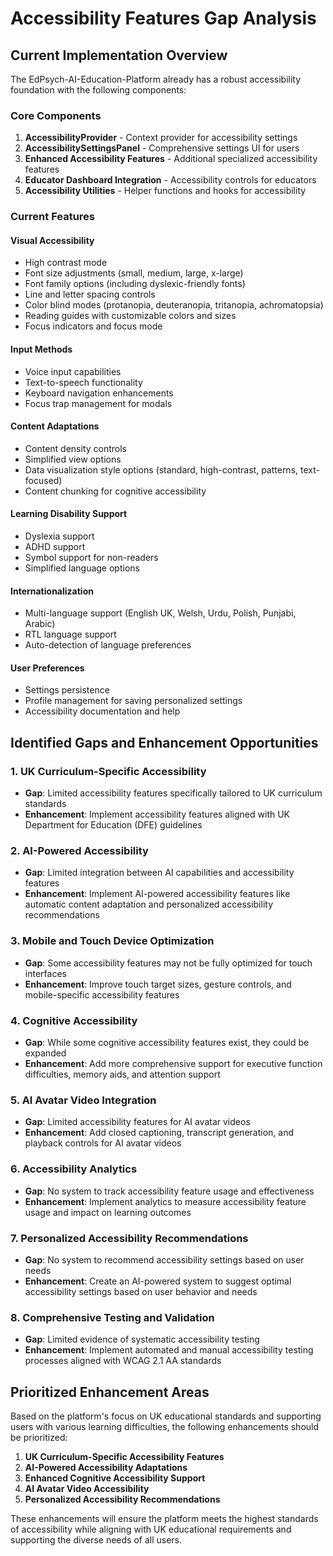# Accessibility Features Gap Analysis

## Current Implementation Overview

The EdPsych-AI-Education-Platform already has a robust accessibility foundation with the following components:

### Core Components
1. **AccessibilityProvider** - Context provider for accessibility settings
2. **AccessibilitySettingsPanel** - Comprehensive settings UI for users
3. **Enhanced Accessibility Features** - Additional specialized accessibility features
4. **Educator Dashboard Integration** - Accessibility controls for educators
5. **Accessibility Utilities** - Helper functions and hooks for accessibility

### Current Features

#### Visual Accessibility
- High contrast mode
- Font size adjustments (small, medium, large, x-large)
- Font family options (including dyslexic-friendly fonts)
- Line and letter spacing controls
- Color blind modes (protanopia, deuteranopia, tritanopia, achromatopsia)
- Reading guides with customizable colors and sizes
- Focus indicators and focus mode

#### Input Methods
- Voice input capabilities
- Text-to-speech functionality
- Keyboard navigation enhancements
- Focus trap management for modals

#### Content Adaptations
- Content density controls
- Simplified view options
- Data visualization style options (standard, high-contrast, patterns, text-focused)
- Content chunking for cognitive accessibility

#### Learning Disability Support
- Dyslexia support
- ADHD support
- Symbol support for non-readers
- Simplified language options

#### Internationalization
- Multi-language support (English UK, Welsh, Urdu, Polish, Punjabi, Arabic)
- RTL language support
- Auto-detection of language preferences

#### User Preferences
- Settings persistence
- Profile management for saving personalized settings
- Accessibility documentation and help

## Identified Gaps and Enhancement Opportunities

### 1. UK Curriculum-Specific Accessibility
- **Gap**: Limited accessibility features specifically tailored to UK curriculum standards
- **Enhancement**: Implement accessibility features aligned with UK Department for Education (DFE) guidelines

### 2. AI-Powered Accessibility
- **Gap**: Limited integration between AI capabilities and accessibility features
- **Enhancement**: Implement AI-powered accessibility features like automatic content adaptation and personalized accessibility recommendations

### 3. Mobile and Touch Device Optimization
- **Gap**: Some accessibility features may not be fully optimized for touch interfaces
- **Enhancement**: Improve touch target sizes, gesture controls, and mobile-specific accessibility features

### 4. Cognitive Accessibility
- **Gap**: While some cognitive accessibility features exist, they could be expanded
- **Enhancement**: Add more comprehensive support for executive function difficulties, memory aids, and attention support

### 5. AI Avatar Video Integration
- **Gap**: Limited accessibility features for AI avatar videos
- **Enhancement**: Add closed captioning, transcript generation, and playback controls for AI avatar videos

### 6. Accessibility Analytics
- **Gap**: No system to track accessibility feature usage and effectiveness
- **Enhancement**: Implement analytics to measure accessibility feature usage and impact on learning outcomes

### 7. Personalized Accessibility Recommendations
- **Gap**: No system to recommend accessibility settings based on user needs
- **Enhancement**: Create an AI-powered system to suggest optimal accessibility settings based on user behavior and needs

### 8. Comprehensive Testing and Validation
- **Gap**: Limited evidence of systematic accessibility testing
- **Enhancement**: Implement automated and manual accessibility testing processes aligned with WCAG 2.1 AA standards

## Prioritized Enhancement Areas

Based on the platform's focus on UK educational standards and supporting users with various learning difficulties, the following enhancements should be prioritized:

1. **UK Curriculum-Specific Accessibility Features**
2. **AI-Powered Accessibility Adaptations**
3. **Enhanced Cognitive Accessibility Support**
4. **AI Avatar Video Accessibility**
5. **Personalized Accessibility Recommendations**

These enhancements will ensure the platform meets the highest standards of accessibility while aligning with UK educational requirements and supporting the diverse needs of all users.
